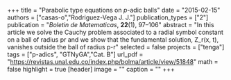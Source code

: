 +++
title = "Parabolic type equations on $p$-adic balls"
date = "2015-02-15"
authors = ["casas-o","Rodriguez-Vega J. J."]
publication_types = ["2"]
publication = "*Boletin de Matematicas*, **22**(1), 97–106"
abstract = "In this article we solve the Cauchy problem associated to a radial symbol constant on a ball of radius pr and we show that the fundamental solution, Z_r(x, t), vanishes outside the ball of radius p-r"
selected = false
projects = ["tenga"]
tags = ["p-adics", "GTNyGA","Cat. B"]
url_pdf = "https://revistas.unal.edu.co/index.php/bolma/article/view/51848"
math = false
highlight = true
[header]
image = ""
caption = ""
+++

